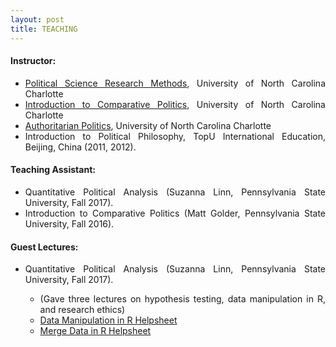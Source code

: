 ```yaml
---
layout: post
title: TEACHING
---
```


<h4> Instructor: </h4>

<ul align='justify'>
  <li><a href = "/files/POLS2220_Fall2021.pdf">Political Science Research Methods</a>, University of North Carolina Charlotte </li>
  <li><a href = "/files/POLS1130_Comparative_Politics.pdf">Introduction to Comparative Politics</a>, University of North Carolina Charlotte </li>
  <li><a href = "/files/Syllabus_AuthoritarianPolitics_SP2021.pdf">Authoritarian Politics</a>, University of North Carolina Charlotte </li>
  <li>Introduction to Political Philosophy, TopU International Education, Beijing, China (2011, 2012).</li>
</ul>

<h4> Teaching Assistant: </h4>

<ul align='justify'>
  <li>Quantitative Political Analysis (Suzanna Linn, Pennsylvania State University, Fall 2017). </li>
  <li>Introduction to Comparative Politics (Matt Golder, Pennsylvania State University, Fall 2016).</li>
</ul>

<h4> Guest Lectures: </h4>

<ul align='justify'>
  <li>Quantitative Political Analysis (Suzanna Linn, Pennsylvania State University, Fall 2017). </li>
    <ul align='justify'>
      <li>(Gave three lectures on hypothesis testing, data manipulation in R, and research ethics)</li>
      <li><a href="/files/DataInputHelpsheet.nb.html">Data Manipulation in R Helpsheet</a></li>
      <li><a href="/files/MergeDataHelpSheet.nb.html">Merge Data in R Helpsheet</a></li>
    </ul>
</ul>
